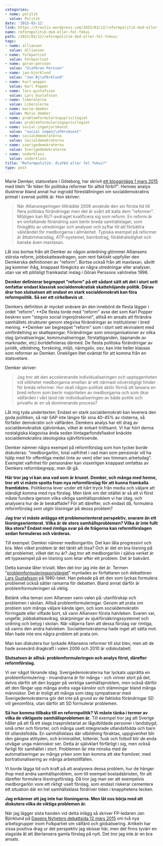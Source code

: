 ```yaml
---
categories:
- name: politik
  value: Politik
date: '2015-03-12'
link: https://kraulis.wordpress.com/2015/03/12/reformpolitik-dod-eller-fel-fokus/
name: reformpolitik-dod-eller-fel-fokus
path: /2015/03/12/reformpolitik-dod-eller-fel-fokus/
tags:
- name: alliansen
  value: Alliansen
- name: folkpartiet
  value: Folkpartiet
- name: goran-persson
  value: "G\xF6ran Persson"
- name: jan-bjorklund
  value: "Jan Bj\xF6rklund"
- name: karl-popper
  value: Karl Popper
- name: lars-gustafsson
  value: Lars Gustafsson
- name: liberalerna
  value: Liberalerna
- name: marie-demker
  value: Marie Demker
- name: problemformuleringsprivilegiet
  value: problemformuleringsprivilegiet
- name: social-ingenjorskonst
  value: "social ingenj\xF6rskonst"
- name: socialdemokraterna
  value: Socialdemokraterna
- name: sverigedemokraterna
  value: Sverigedemokraterna
- name: underklass
  value: underklass
title: "Reformpolitik: d\xF6d eller fel fokus?"
type: post
---
```

Marie Demker, statsvetare i Göteborg, har skrivit [ett blogginlägg 1 mars 2015](https://vanstrastranden.wordpress.com/2015/03/01/ar-tiden-for-politiska-reformer-for-alltid-forbi/) med titeln "Är tiden för politiska reformer för alltid förbi?". Hennes analys illustrerar bland annat hur ingrodd föreställningen om socialdemokratins primat i svensk politik är. Hon skriver:

> När Alliansregeringen tillträdde 2006 använde den sin första tid till flera politiska förändringar men det är svårt att kalla dem ”reformer”. Möjligen kan RUT-avdraget kvalificera sig som reform. En reform är en omfattande förändring som berör breda samhällslager, som föregåtts av utredningar och analyser och syftar till att förbättra välståndet för medborgarna i allmänhet. Typiska exempel på reformer är åttatimmarsdag, ATP-systemet, barnbidrag, föräldraledighet och kanske även maxtaxan.

Låt oss bortse från att Demker av någon anledning glömmer Alliansens största reform, jobbskatteavdragen, som rent faktiskt uppfyller den Demkerska definitionen av "reform". Bortse också från att maxtaxan, såvitt jag kommer ihåg, knappast föregicks av några utredningar eller analyser, utan var ett plötsligt framkastat inslag i Göran Perssons valrörelse 1998.

**Demker definierar begreppet "reform" på ett sådant sätt att det i stort sett omfattar endast klassisk socialdemokratisk skattehöjande politik. Därav drar hon slutsatsen att endast en stark socialdemokrati kan föra reformpolitik. Så ser ett cirkelbevis ut.**



Demkers definition är mycket snävare än den innebörd de flesta lägger i ordet "reform". **De flesta torde med "reform" avse det som Karl Popper beskrev som "stegvis social ingenjörskonst", alltså en ansats att förändra samhällets strukturer genom stegvisa förändringar av institutioner i bred mening. **Demker ser begreppet "reform" som i stort sett ekvivalent med omfördelning av skattepengar. Förändringar som omorganisationer av olika slag (privatiseringar, kommunaliseringar, förstatliganden, öppnande av marknader, etc) bortdefinieras därmed. De flesta politiska förändringar av juridik, utbildning, forskning, miljö, näringsliv, osv, kan  inte heller klassas som reformer av Demker. Onekligen litet oväntat för att komma från en statsvetare.

Demker skriver:

> Jag tror att den accelererande individualiseringen och upptagenheten vid olikheter medborgarna emellan är ett närmast oöverstigligt hinder för breda reformer. Hur skall någon politisk aktör förmå att lansera en bred reform som berör majoriteten av medborgarna och som ökar välfärden i vårt land när individualiseringen av både politik och privatliv är en så dominerande process?

Låt mig tyda undertexten: Endast en stark socialdemokrati kan leverera den goda politiken, så när SAP inte längre får sina 40-45% av rösterna, så förfaller demokratin och välfärden. Demkers analys har ett drag av socialdemokratisk självömkan, vilket är enbart tröttsamt. Vi har hört denna nostalgiska klagovisa ända sedan löntagarfondsfiaskot knäckte socialdemokratins ideologiska självförtroende.

Demker nämner några exempel på reformförslag som hon tycker borde diskuteras: "medborgarlön, total valfrihet i vad man som pensionär vill ha hjälp med för offentliga medel (inte av vem) eller sex timmars arbetsdag". Exemplet valfrihet för pensionärer kan visserligen knappast omfattas av Demkers reformbegrepp, men låt gå.

**Här tror jag vi kan ana vad som är kruxet. Demker, och många med henne, tror att vi måste spotta fram nya reformförslag för att kunna framkalla framtidstro.** Politikerna lever under ett hårt tryck från media och väljare att ständigt komma med nya förslag. Men tänk om det istället är så att vi först måste fundera igenom vilka viktiga samhällsproblem vi har idag, och analysera hur de är beskaffade? För att därefter, och endast då, formulera reformförslag som utgör lösningar på dessa problem?

**Jag tror vi måste anlägga ett problemorienterat perspektiv, snarare än ett lösningsorienterat. Vilka är de stora samhällsproblemen? Vilka är inte fullt lika stora? Endast med rimliga svar på de frågorna kan reformförslagen sedan formuleras och värderas.**

Till exempel: Demker nämner medborgarlön. Det kan låta progressivt och bra. Men vilket problem är det tänkt att lösa? Och är det en bra lösning på det problemet, vilket det nu är? Jag tror att medborgarlön i själva verket är ett typexempel på en lösning som letar efter ett problem. Det är bakvänt.

Detta kanske låter trivialt. Men det tror jag inte det är. Termen "[problemformuleringsprivilegiet](http://sv.wikipedia.org/wiki/Problemformuleringsprivilegium)" myntades av författaren och debattören [Lars Gustafsson](http://sv.wikipedia.org/wiki/Lars_Gustafsson) på 1980-talet. Han pekade på att den som lyckas formulera problemet också sätter ramarna för debatten. Bland annat därför är problemformuleringen så viktig.

Betänk vilka teman som Alliansen vann valen på: utanförskap och problemen i skolan. Alltså problemformuleringar. Genom att prata om problem som många väljare kände igen, och som socialdemokratin förringade eller viftade bort, så vann Alliansen första halvleken. Svaren var, ungefär, jobbskatteavdrag, skärpningar av sjukförsäkringssystemet och ordning och betyg i skolan. När väljarna fann att dessa förslag var rimliga, så vanns den andra halvleken. Socialdemokraterna hade inget att sätta mot. Man hade inte ens några problem att prata om.

Man kan diskutera hur lyckade Alliansens reformer till slut blev, men att de hade avsevärd dragkraft i valen 2006 och 2010 är odiskutabelt.

**Slutsatsen är alltså: problemformuleringen och analys först, därefter reformförslag.**

Vi ser något liknande idag. Sverigedemokraterna har lyckats upprätta en problemformulering - invandrarna är för många - och vinner stort på det, delvis därför att den bygger på verkliga samhällsproblem, men också därför att den fångar upp många andra vaga känslor och stämningar bland många människor. Det är troligt att många som idag sympatiserar med Sverigedemokraterna gör det inte på grund av de faktiska förändringar SD vill genomföra, utan därför att SD formulerar problemen.

**Så hur komma tillbaka till en reformpolitik? Vi måste tänka i termer av vilka de viktigaste samhällsproblemen är.** Till exempel tror jag att Sverige håller på att få ett slags trasproletariat av lågutbildade personer i landsbygd, små orter och förorter, och många uselt integrerade utlandsfödda och barn till utlandsfödda. En samhällsklass där utbildning föraktas, uppgivenhet blir den gängse attityden, och kriminalitet, lotterier, fusk och fotboll blir de enda utvägar unga människor ser. Detta är självklart förfärligt i sig, men också farligt för samhället i stort. Problemen lär inte minska med de automatiseringar av många yrken som kan komma att ske framöver, med bortrationalisering av många arbetstillfällen.

Vi borde lägga tid och kraft på att analysera dessa problem, hur de hänger ihop med andra samhällsproblem, som till exempel bostadsbristen, för att därefter formulera lösningsförslag. Då tror jag man ser att exempelvis medborgarlön vore ett riktigt uselt förslag, som endast riskerar cementera ett situation där en hel samhällsklass fördriver tiden i knapphetens tecken.

**Jag erkänner att jag inte har lösningarna. Men låt oss börja med att diskutera vilka de viktiga problemen är.**

När jag lägger sista handen vid detta inlägg så skriver FP-ledaren Jan Björklund på [Dagens Nyheters debattsida 12 mars 2015](http://www.dn.se/debatt/valfard-och-globalisering-fokus-for-nytt-fp-program/) om två nya arbetsgrupper inom Folkpartiet om välfärd och globalisering. Artikeln har vissa positiva drag ur det perspektiv jag skissar här, men det finns tyvärr en slagsida åt att återlansera gamla förslag på nytt. Det tror jag inte är en bra ansats.

